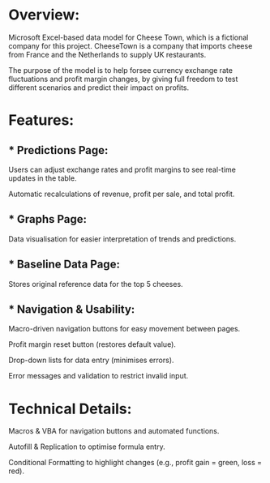 # Overview:
Microsoft Excel-based data model for Cheese Town, which is a fictional company for this project. CheeseTown is a company that imports cheese from France and the Netherlands to supply UK restaurants.

The purpose of the model is to help forsee currency exchange rate fluctuations and profit margin changes, by giving full freedom to test different scenarios and predict their impact on profits.

# Features: 

## * Predictions Page:
Users can adjust exchange rates and profit margins to see real-time updates in the table.

Automatic recalculations of revenue, profit per sale, and total profit.

## * Graphs Page:
Data visualisation for easier interpretation of trends and predictions.

## * Baseline Data Page:
Stores original reference data for the top 5 cheeses.

## * Navigation & Usability:
Macro-driven navigation buttons for easy movement between pages.

Profit margin reset button (restores default value).

Drop-down lists for data entry (minimises errors).

Error messages and validation to restrict invalid input.

# Technical Details: 
Macros & VBA for navigation buttons and automated functions.

Autofill & Replication to optimise formula entry.

Conditional Formatting to highlight changes (e.g., profit gain = green, loss = red).


